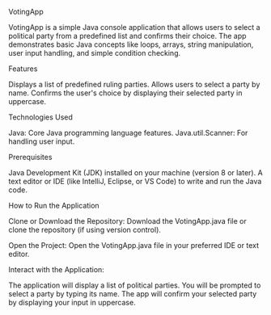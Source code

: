 VotingApp

VotingApp is a simple Java console application that allows users to select a political party from a predefined list and confirms their choice. The app demonstrates basic Java concepts like loops, arrays, string manipulation, user input handling, and simple condition checking.

Features

  Displays a list of predefined ruling parties.
  Allows users to select a party by name.
  Confirms the user's choice by displaying their selected party in uppercase.

Technologies Used

  Java: Core Java programming language features.
  Java.util.Scanner: For handling user input.

Prerequisites

  Java Development Kit (JDK) installed on your machine (version 8 or later).
  A text editor or IDE (like IntelliJ, Eclipse, or VS Code) to write and run the Java code.

How to Run the Application

  Clone or Download the Repository:
      Download the VotingApp.java file or clone the repository (if using version control).

  Open the Project:
      Open the VotingApp.java file in your preferred IDE or text editor.

Interact with the Application:

  The application will display a list of political parties.
  You will be prompted to select a party by typing its name.
  The app will confirm your selected party by displaying your input in uppercase.



